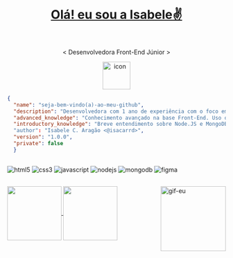 <h1 align="center"><a href="https://github.com/isacarrd">Olá! eu sou a Isabele✌️</a></h1>
          <br>
  <div align="center">
    <p> < Desenvolvedora Front-End Júnior > </p>
    <img src="https://techstack-generator.vercel.app/prettier-icon.svg" alt="icon" width="64" height="64" />
  </div>

```json
{
  "name": "seja-bem-vindo(a)-ao-meu-github", 
  "description": "Desenvolvedora com 1 ano de experiência com o foco em aplicações web",
  "advanced_knowledge": "Conhecimento avançado na base Front-End. Uso o FIGMA para modelar meus projetos.",
  "introductory_knowledge": "Breve entendimento sobre Node.JS e MongoDB."
  "author": "Isabele C. Aragão <@isacarrd>",
  "version": "1.0.0",
  "private": false
  }
```
##

<div>
  <img alt="html5" src="https://img.shields.io/badge/HTML5-E34F26?style=for-the-badge&logo=html5&logoColor=white">
  <img alt="css3" src="https://img.shields.io/badge/CSS3-1572B6?style=for-the-badge&logo=css3&logoColor=white">
  <img alt="javascript" src="https://img.shields.io/badge/JavaScript-323330?style=for-the-badge&logo=javascript&logoColor=F7DF1E">
  <img alt="nodejs" src="https://img.shields.io/badge/Node%20js-339933?style=for-the-badge&logo=nodedotjs&logoColor=white">
  <img alt="mongodb" src="https://img.shields.io/badge/MongoDB-4EA94B?style=for-the-badge&logo=mongodb&logoColor=white">
  <img alt="figma" src="https://img.shields.io/badge/Figma-F24E1E?style=for-the-badge&logo=figma&logoColor=white">
</div>

<!--![isacarrd's GitHub stats](https://github-readme-stats.vercel.app/api?username=isacarrd&theme=darcula&show_icons=true)
![Top Langs](https://github-readme-stats.vercel.app/api/top-langs/?username=isacarrd&theme=darcula&hide_progress=true)-->
##

<div display=inline>
<a href="https://github.com/isacarrd"> <img alt="gif-eu" align="right" src="https://github.com/user-attachments/assets/d1cc07e9-3f92-4f3d-952e-0cf6627a5739" width=150 height=150></a>
<a href="https://github.com/isacarrd/github-readme-stats">
  <img height=125 align="center" src="https://github-readme-stats.vercel.app/api?username=isacarrd&theme=darcula&show_icons=true" />
</a>
<a href="https://github.com/isacarrd/convoychat">
  <img height=125 align="center" src="https://github-readme-stats.vercel.app/api/top-langs?username=isacarrd&theme=darcula&layout=compact&langs_count=8&card_width=150" />
</a>
</div>

